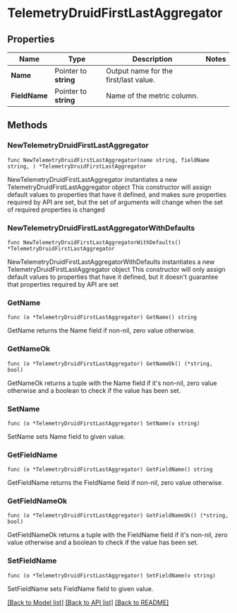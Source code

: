 # TelemetryDruidFirstLastAggregator

## Properties

Name | Type | Description | Notes
------------ | ------------- | ------------- | -------------
**Name** | Pointer to **string** | Output name for the first/last value. | 
**FieldName** | Pointer to **string** | Name of the metric column. | 

## Methods

### NewTelemetryDruidFirstLastAggregator

`func NewTelemetryDruidFirstLastAggregator(name string, fieldName string, ) *TelemetryDruidFirstLastAggregator`

NewTelemetryDruidFirstLastAggregator instantiates a new TelemetryDruidFirstLastAggregator object
This constructor will assign default values to properties that have it defined,
and makes sure properties required by API are set, but the set of arguments
will change when the set of required properties is changed

### NewTelemetryDruidFirstLastAggregatorWithDefaults

`func NewTelemetryDruidFirstLastAggregatorWithDefaults() *TelemetryDruidFirstLastAggregator`

NewTelemetryDruidFirstLastAggregatorWithDefaults instantiates a new TelemetryDruidFirstLastAggregator object
This constructor will only assign default values to properties that have it defined,
but it doesn't guarantee that properties required by API are set

### GetName

`func (o *TelemetryDruidFirstLastAggregator) GetName() string`

GetName returns the Name field if non-nil, zero value otherwise.

### GetNameOk

`func (o *TelemetryDruidFirstLastAggregator) GetNameOk() (*string, bool)`

GetNameOk returns a tuple with the Name field if it's non-nil, zero value otherwise
and a boolean to check if the value has been set.

### SetName

`func (o *TelemetryDruidFirstLastAggregator) SetName(v string)`

SetName sets Name field to given value.


### GetFieldName

`func (o *TelemetryDruidFirstLastAggregator) GetFieldName() string`

GetFieldName returns the FieldName field if non-nil, zero value otherwise.

### GetFieldNameOk

`func (o *TelemetryDruidFirstLastAggregator) GetFieldNameOk() (*string, bool)`

GetFieldNameOk returns a tuple with the FieldName field if it's non-nil, zero value otherwise
and a boolean to check if the value has been set.

### SetFieldName

`func (o *TelemetryDruidFirstLastAggregator) SetFieldName(v string)`

SetFieldName sets FieldName field to given value.



[[Back to Model list]](../README.md#documentation-for-models) [[Back to API list]](../README.md#documentation-for-api-endpoints) [[Back to README]](../README.md)


